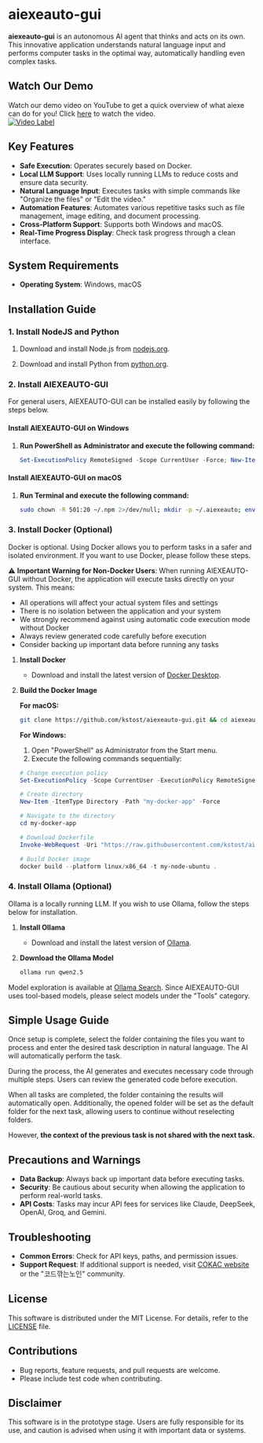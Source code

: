 # aiexeauto-gui

**aiexeauto-gui** is an autonomous AI agent that thinks and acts on its own. This innovative application understands natural language input and performs computer tasks in the optimal way, automatically handling even complex tasks.

## Watch Our Demo
Watch our demo video on YouTube to get a quick overview of what aiexe can do for you! Click [here](https://www.youtube.com/watch?v=WObRj5-PqmM) to watch the video.  
[![Video Label](http://img.youtube.com/vi/WObRj5-PqmM/0.jpg)](https://youtu.be/WObRj5-PqmM)  

## Key Features

- **Safe Execution**: Operates securely based on Docker.
- **Local LLM Support**: Uses locally running LLMs to reduce costs and ensure data security.
- **Natural Language Input**: Executes tasks with simple commands like "Organize the files" or "Edit the video."
- **Automation Features**: Automates various repetitive tasks such as file management, image editing, and document processing.
- **Cross-Platform Support**: Supports both Windows and macOS.
- **Real-Time Progress Display**: Check task progress through a clean interface.

## System Requirements

- **Operating System**: Windows, macOS

## Installation Guide

### 1. Install NodeJS and Python

1. Download and install Node.js from [nodejs.org](https://nodejs.org).

2. Download and install Python from [python.org](https://www.python.org/).

### 2. Install AIEXEAUTO-GUI

For general users, AIEXEAUTO-GUI can be installed easily by following the steps below.

#### Install AIEXEAUTO-GUI on Windows
1. **Run PowerShell as Administrator and execute the following command:**
   ```powershell
   Set-ExecutionPolicy RemoteSigned -Scope CurrentUser -Force; New-Item -ItemType Directory -Path "~/.aiexeauto" -Force | Out-Null; Get-ChildItem Env: | ForEach-Object { "$($_.Name)=$($_.Value)" } > ~/.aiexeauto/.env; if (Get-Command npm -ErrorAction SilentlyContinue) { $timestamp = Get-Date -Format "yyyyMMddHHmmss"; $folderName = "_aiexeauto-gui_project_$timestamp"; $desktopPath = [System.IO.Path]::Combine([System.Environment]::GetFolderPath('Desktop'), $folderName); New-Item -ItemType Directory -Path $desktopPath -Force; if (Test-Path $desktopPath) { Set-Location -Path $desktopPath; Invoke-WebRequest -Uri "https://github.com/kstost/aiexeauto-gui/archive/refs/heads/main.zip" -OutFile "__aiexeauto-gui_project__.zip" -ErrorAction Stop; if (Test-Path "__aiexeauto-gui_project__.zip") { Expand-Archive -Path "__aiexeauto-gui_project__.zip" -DestinationPath "."; Set-Location -Path "aiexeauto-gui-main"; npm i; if ($?) { npm run build; if ($?) { ii "dist\\aiexeauto Setup*.exe" } } } } } else { Write-Output "npm is not installed. Please download and install it from https://nodejs.org." }
   ```

#### Install AIEXEAUTO-GUI on macOS
1. **Run Terminal and execute the following command:**
   ```bash
   sudo chown -R 501:20 ~/.npm 2>/dev/null; mkdir -p ~/.aiexeauto; env > ~/.aiexeauto/.env; command -v npm >/dev/null 2>&1 && { timestamp=$(date +%Y%m%d%H%M%S) && cd ~/Downloads && mkdir "_aiexeauto-gui_project_$timestamp" && cd "_aiexeauto-gui_project_$timestamp" && git clone https://github.com/kstost/aiexeauto-gui && cd aiexeauto-gui && npm i && npm run build && open dist/aiexeauto-*.dmg; } || { echo "npm is not installed. Please download and install it from https://nodejs.org."; }
   ```

### 3. Install Docker (Optional)

Docker is optional. Using Docker allows you to perform tasks in a safer and isolated environment. If you want to use Docker, please follow these steps.

⚠️ **Important Warning for Non-Docker Users**: 
When running AIEXEAUTO-GUI without Docker, the application will execute tasks directly on your system. This means:
- All operations will affect your actual system files and settings
- There is no isolation between the application and your system
- We strongly recommend against using automatic code execution mode without Docker
- Always review generated code carefully before execution
- Consider backing up important data before running any tasks

1. **Install Docker**
   - Download and install the latest version of [Docker Desktop](https://www.docker.com/).

2. **Build the Docker Image**

   **For macOS:**
   ```bash
   git clone https://github.com/kstost/aiexeauto-gui.git && cd aiexeauto-gui/my-docker-app && docker build --platform linux/x86_64 -t my-node-ubuntu .
   ```

   **For Windows:**
   1) Open "PowerShell" as Administrator from the Start menu.  
   2) Execute the following commands sequentially:
   ```powershell
   # Change execution policy
   Set-ExecutionPolicy -Scope CurrentUser -ExecutionPolicy RemoteSigned -Force

   # Create directory
   New-Item -ItemType Directory -Path "my-docker-app" -Force

   # Navigate to the directory
   cd my-docker-app

   # Download Dockerfile
   Invoke-WebRequest -Uri "https://raw.githubusercontent.com/kstost/aiexeauto-gui/refs/heads/main/my-docker-app/Dockerfile" -OutFile "Dockerfile"

   # Build Docker image
   docker build --platform linux/x86_64 -t my-node-ubuntu .
   ```

### 4. Install Ollama (Optional)

Ollama is a locally running LLM. If you wish to use Ollama, follow the steps below for installation.

1. **Install Ollama**
   - Download and install the latest version of [Ollama](https://ollama.com/).

2. **Download the Ollama Model**
   ```bash
   ollama run qwen2.5
   ```

Model exploration is available at [Ollama Search](https://ollama.com/search?c=tools).
Since AIEXEAUTO-GUI uses tool-based models, please select models under the "Tools" category.

## Simple Usage Guide

Once setup is complete, select the folder containing the files you want to process and enter the desired task description in natural language. The AI will automatically perform the task.

During the process, the AI generates and executes necessary code through multiple steps. Users can review the generated code before execution.

When all tasks are completed, the folder containing the results will automatically open. Additionally, the opened folder will be set as the default folder for the next task, allowing users to continue without reselecting folders.

However, **the context of the previous task is not shared with the next task.**

## Precautions and Warnings

- **Data Backup**: Always back up important data before executing tasks.
- **Security**: Be cautious about security when allowing the application to perform real-world tasks.
- **API Costs**: Tasks may incur API fees for services like Claude, DeepSeek, OpenAI, Groq, and Gemini.

## Troubleshooting

- **Common Errors**: Check for API keys, paths, and permission issues.
- **Support Request**: If additional support is needed, visit [COKAC website](https://cokac.com) or the "코드깎는노인" community.

## License

This software is distributed under the MIT License. For details, refer to the [LICENSE](LICENSE) file.

## Contributions

- Bug reports, feature requests, and pull requests are welcome.
- Please include test code when contributing.

## Disclaimer

This software is in the prototype stage. Users are fully responsible for its use, and caution is advised when using it with important data or systems.

